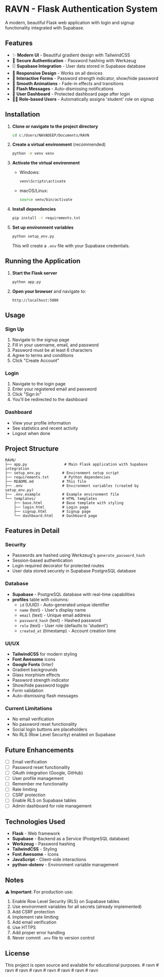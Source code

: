 # RAVN - Flask Authentication System

A modern, beautiful Flask web application with login and signup functionality integrated with Supabase.

## Features

- ✨ **Modern UI** - Beautiful gradient design with TailwindCSS
- 🔐 **Secure Authentication** - Password hashing with Werkzeug
- 🗄️ **Supabase Integration** - User data stored in Supabase database
- 📱 **Responsive Design** - Works on all devices
- 🎨 **Interactive Forms** - Password strength indicator, show/hide password
- 💫 **Smooth Animations** - Fade-in effects and transitions
- 🔔 **Flash Messages** - Auto-dismissing notifications
- 👤 **User Dashboard** - Protected dashboard page after login
- 👨‍🎓 **Role-based Users** - Automatically assigns 'student' role on signup

## Installation

1. **Clone or navigate to the project directory**
   ```bash
   cd c:/Users/NAVADEEP/Documents/RAVN
   ```

2. **Create a virtual environment** (recommended)
   ```bash
   python -m venv venv
   ```

3. **Activate the virtual environment**
   - Windows:
     ```bash
     venv\Scripts\activate
     ```
   - macOS/Linux:
     ```bash
     source venv/bin/activate
     ```

4. **Install dependencies**
   ```bash
   pip install -r requirements.txt
   ```

5. **Set up environment variables**
   ```bash
   python setup_env.py
   ```
   This will create a `.env` file with your Supabase credentials.

## Running the Application

1. **Start the Flask server**
   ```bash
   python app.py
   ```

2. **Open your browser** and navigate to:
   ```
   http://localhost:5000
   ```

## Usage

### Sign Up
1. Navigate to the signup page
2. Fill in your username, email, and password
3. Password must be at least 6 characters
4. Agree to terms and conditions
5. Click "Create Account"

### Login
1. Navigate to the login page
2. Enter your registered email and password
3. Click "Sign In"
4. You'll be redirected to the dashboard

### Dashboard
- View your profile information
- See statistics and recent activity
- Logout when done

## Project Structure

```
RAVN/
├── app.py                 # Main Flask application with Supabase integration
├── setup_env.py          # Environment setup script
├── requirements.txt       # Python dependencies
├── README.md             # This file
├── .env                  # Environment variables (created by setup_env.py)
├── .env.example          # Example environment file
└── templates/            # HTML templates
    ├── base.html         # Base template with styling
    ├── login.html        # Login page
    ├── signup.html       # Signup page
    └── dashboard.html    # Dashboard page
```

## Features in Detail

### Security
- Passwords are hashed using Werkzeug's `generate_password_hash`
- Session-based authentication
- Login required decorator for protected routes
- User data stored securely in Supabase PostgreSQL database

### Database
- **Supabase** - PostgreSQL database with real-time capabilities
- **profiles** table with columns:
  - `id` (UUID) - Auto-generated unique identifier
  - `name` (text) - User's display name
  - `email` (text) - Unique email address
  - `password_hash` (text) - Hashed password
  - `role` (text) - User role (defaults to 'student')
  - `created_at` (timestamp) - Account creation time

### UI/UX
- **TailwindCSS** for modern styling
- **Font Awesome** icons
- **Google Fonts** (Inter)
- Gradient backgrounds
- Glass morphism effects
- Password strength indicator
- Show/hide password toggle
- Form validation
- Auto-dismissing flash messages

### Current Limitations
- No email verification
- No password reset functionality
- Social login buttons are placeholders
- No RLS (Row Level Security) enabled on Supabase

## Future Enhancements

- [ ] Email verification
- [ ] Password reset functionality
- [ ] OAuth integration (Google, GitHub)
- [ ] User profile management
- [ ] Remember me functionality
- [ ] Rate limiting
- [ ] CSRF protection
- [ ] Enable RLS on Supabase tables
- [ ] Admin dashboard for role management

## Technologies Used

- **Flask** - Web framework
- **Supabase** - Backend as a Service (PostgreSQL database)
- **Werkzeug** - Password hashing
- **TailwindCSS** - Styling
- **Font Awesome** - Icons
- **JavaScript** - Client-side interactions
- **python-dotenv** - Environment variable management

## Notes

⚠️ **Important**: For production use:
1. Enable Row Level Security (RLS) on Supabase tables
2. Use environment variables for all secrets (already implemented)
3. Add CSRF protection
4. Implement rate limiting
5. Add email verification
6. Use HTTPS
7. Add proper error handling
8. Never commit `.env` file to version control

## License

This project is open source and available for educational purposes.
#   r a v n  
 #   r a v n  
 #   r a v n  
 #   r a v n  
 #   r a v n  
 #   r a v n  
 #   r a v n  
 #   r a v n  
 